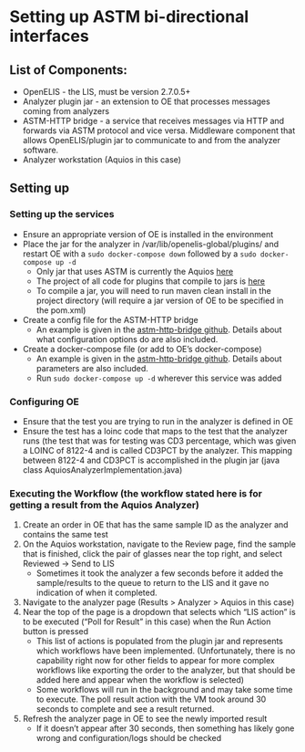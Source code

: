 # Setting up ASTM bi-directional interfaces

## List of Components:

- OpenELIS - the LIS, must be version 2.7.0.5+
- Analyzer plugin jar - an extension to OE that processes messages coming from
  analyzers
- ASTM-HTTP bridge - a service that receives messages via HTTP and forwards via
  ASTM protocol and vice versa. Middleware component that allows OpenELIS/plugin
  jar to communicate to and from the analyzer software.
- Analyzer workstation (Aquios in this case)

## Setting up

### Setting up the services

- Ensure an appropriate version of OE is installed in the environment
- Place the jar for the analyzer in /var/lib/openelis-global/plugins/ and
  restart OE with a `sudo docker-compose down` followed by a
  `sudo docker-compose up -d`
  - Only jar that uses ASTM is currently the Aquios
    [here](https://www.dropbox.com/s/zcfhj56yvjhys4z/Aquios-0.0.2.jar?dl=0)
  - The project of all code for plugins that compile to jars is
    [here](https://github.com/openelisglobal/openelisglobal-plugins)
  - To compile a jar, you will need to run maven clean install in the project
    directory (will require a jar version of OE to be specified in the pom.xml)
- Create a config file for the ASTM-HTTP bridge
  - An example is given in the
    [astm-http-bridge github](https://github.com/CalebSLane/astm-http-bridge/wiki/Configuring-the-project).
    Details about what configuration options do are also included.
- Create a docker-compose file (or add to OE’s docker-compose)
  - An example is given in the
    [astm-http-bridge github](https://github.com/CalebSLane/astm-http-bridge/wiki/Configuring-the-project).
    Details about parameters are also included.
  - Run `sudo docker-compose up -d` wherever this service was added

### Configuring OE

- Ensure that the test you are trying to run in the analyzer is defined in OE
- Ensure the test has a loinc code that maps to the test that the analyzer runs
  (the test that was for testing was CD3 percentage, which was given a LOINC of
  8122-4 and is called CD3PCT by the analyzer. This mapping between 8122-4 and
  CD3PCT is accomplished in the plugin jar (java class
  AquiosAnalyzerImplementation.java)

### Executing the Workflow (the workflow stated here is for getting a result from the Aquios Analyzer)

1. Create an order in OE that has the same sample ID as the analyzer and
   contains the same test
2. On the Aquios workstation, navigate to the Review page, find the sample that
   is finished, click the pair of glasses near the top right, and select
   Reviewed → Send to LIS
   - Sometimes it took the analyzer a few seconds before it added the
     sample/results to the queue to return to the LIS and it gave no indication
     of when it completed.
3. Navigate to the analyzer page (Results > Analyzer > Aquios in this case)
4. Near the top of the page is a dropdown that selects which “LIS action” is to
   be executed (“Poll for Result” in this case) when the Run Action button is
   pressed
   - This list of actions is populated from the plugin jar and represents which
     workflows have been implemented. (Unfortunately, there is no capability
     right now for other fields to appear for more complex workflows like
     exporting the order to the analyzer, but that should be added here and
     appear when the workflow is selected)
   - Some workflows will run in the background and may take some time to
     execute. The poll result action with the VM took around 30 seconds to
     complete and see a result returned.
5. Refresh the analyzer page in OE to see the newly imported result
   - If it doesn’t appear after 30 seconds, then something has likely gone wrong
     and configuration/logs should be checked
